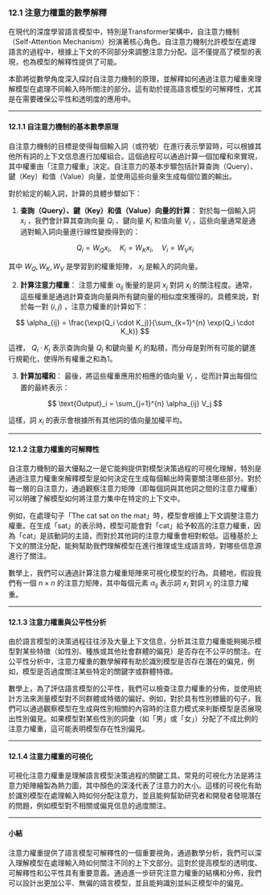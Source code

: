 
### **12.1 注意力權重的數學解釋**

在現代的深度學習語言模型中，特別是Transformer架構中，自注意力機制（Self-Attention Mechanism）扮演著核心角色。自注意力機制允許模型在處理語言的過程中，根據上下文的不同部分來調整注意力分配。這不僅提高了模型的表現，也為模型的解釋性提供了可能。

本節將從數學角度深入探討自注意力機制的原理，並解釋如何通過注意力權重來理解模型在處理不同輸入時所關注的部分。這有助於提高語言模型的可解釋性，尤其是在需要確保公平性和透明度的應用中。

---

#### **12.1.1 自注意力機制的基本數學原理**

自注意力機制的目標是使得每個輸入詞（或符號）在進行表示學習時，可以根據其他所有詞的上下文信息進行加權組合。這個過程可以通過計算一個加權和來實現，其中權重由「注意力權重」決定。自注意力的基本步驟包括計算查詢（Query）、鍵（Key）和值（Value）向量，並使用這些向量來生成每個位置的輸出。

對於給定的輸入詞，計算的具體步驟如下：

1. **查詢（Query）、鍵（Key）和值（Value）向量的計算**：
   對於每一個輸入詞  $x_i$ ，我們會計算其查詢向量  $Q_i$ 、鍵向量  $K_i$  和值向量  $V_i$ ，這些向量通常是通過對輸入詞向量進行線性變換得到的：

$$
   Q_i = W_Q x_i, \quad K_i = W_K x_i, \quad V_i = W_V x_i
$$

   其中  $W_Q, W_K, W_V$  是學習到的權重矩陣， $x_i$  是輸入的詞向量。

2. **計算注意力權重**：
   注意力權重  $\alpha_{ij}$  衡量的是詞  $x_j$  對詞  $x_i$  的關注程度。通常，這些權重是通過計算查詢向量與所有鍵向量的相似度來獲得的。具體來說，對於每一對  $(i, j)$ ，注意力權重的計算如下：

$$
   \alpha_{ij} = \frac{\exp(Q_i \cdot K_j)}{\sum_{k=1}^{n} \exp(Q_i \cdot K_k)}
$$

   這裡， $Q_i \cdot K_j$  表示查詢向量  $Q_i$  和鍵向量  $K_j$  的點積，而分母是對所有可能的鍵進行規範化，使得所有權重之和為1。

3. **計算加權和**：
   最後，將這些權重應用於相應的值向量  $V_j$ ，從而計算出每個位置的最終表示：

$$
   \text{Output}_i = \sum_{j=1}^{n} \alpha_{ij} V_j
$$

   這樣，詞  $x_i$  的表示會根據所有其他詞的值向量加權平均。

---

#### **12.1.2 注意力權重的可解釋性**

自注意力機制的最大優點之一是它能夠提供對模型決策過程的可視化理解，特別是通過注意力權重來解釋模型是如何決定在生成每個輸出時需要關注哪些部分。對於每一層的自注意力，通過觀察注意力矩陣（即每個詞與其他詞之間的注意力權重）可以明確了解模型如何將注意力集中在特定的上下文中。

例如，在處理句子「The cat sat on the mat」時，模型會根據上下文調整注意力權重。在生成「sat」的表示時，模型可能會對「cat」給予較高的注意力權重，因為「cat」是該動詞的主語，而對於其他詞的注意力權重會相對較低。這種基於上下文的關注分配，能夠幫助我們理解模型在進行推理或生成語言時，對哪些信息源進行了關注。

數學上，我們可以通過計算注意力權重矩陣來可視化模型的行為。具體地，假設我們有一個  $n \times n$  的注意力矩陣，其中每個元素  $\alpha_{ij}$  表示詞  $x_i$  對詞  $x_j$  的注意力權重。

---

#### **12.1.3 注意力權重與公平性分析**

由於語言模型的決策過程往往涉及大量上下文信息，分析其注意力權重能夠揭示模型對某些特徵（如性別、種族或其他社會群體的偏見）是否存在不公平的關注。在公平性分析中，注意力權重的數學解釋有助於識別模型是否存在潛在的偏見，例如，模型是否過度關注某些特定的關鍵字或群體特徵。

數學上，為了評估語言模型的公平性，我們可以檢查注意力權重的分佈，並使用統計方法來測量模型對不同群體或特徵的偏好。例如，對於具有性別標籤的句子，我們可以通過觀察模型在生成與性別相關的內容時的注意力模式來判斷模型是否展現出性別偏見。如果模型對某些性別的詞彙（如「男」或「女」）分配了不成比例的注意力權重，這可能表明模型存在性別偏見。

---

#### **12.1.4 注意力權重的可視化**

可視化注意力權重是理解語言模型決策過程的關鍵工具。常見的可視化方法是將注意力矩陣繪製為熱力圖，其中顏色的深淺代表了注意力的大小。這樣的可視化有助於識別模型在處理輸入時如何分配注意力，並且能夠幫助研究者和開發者發現潛在的問題，例如模型對不相關或偏見信息的過度關注。

---

#### **小結**

注意力權重提供了語言模型可解釋性的一個重要視角，通過數學分析，我們可以深入理解模型在處理輸入時如何關注不同的上下文部分。這對於提高模型的透明度、可解釋性和公平性具有重要意義。通過進一步研究注意力權重的結構和分佈，我們可以設計出更加公平、無偏的語言模型，並且能夠識別並糾正模型中的偏見。